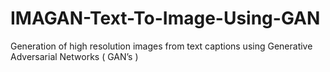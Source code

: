 # IMAGAN-Text-To-Image-Using-GAN
Generation of high resolution images from text captions using Generative Adversarial Networks ( GAN’s )
